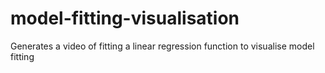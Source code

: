 # model-fitting-visualisation
Generates a video of fitting a linear regression function to visualise model fitting
